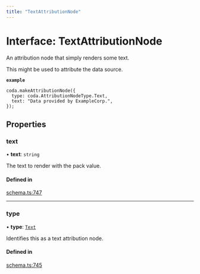 ```yaml
---
title: "TextAttributionNode"
---
```

# Interface: TextAttributionNode

An attribution node that simply renders some text.

This might be used to attribute the data source.

**`example`**
```
coda.makeAttributionNode({
  type: coda.AttributionNodeType.Text,
  text: "Data provided by ExampleCorp.",
});
```

## Properties

### text

• **text**: `string`

The text to render with the pack value.

#### Defined in

[schema.ts:747](https://github.com/coda/packs-sdk/blob/main/schema.ts#L747)

___

### type

• **type**: [`Text`](../enums/AttributionNodeType.md#text)

Identifies this as a text attribution node.

#### Defined in

[schema.ts:745](https://github.com/coda/packs-sdk/blob/main/schema.ts#L745)
